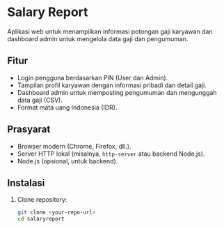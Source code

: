 # Salary Report

Aplikasi web untuk menampilkan informasi potongan gaji karyawan dan dashboard admin untuk mengelola data gaji dan pengumuman.

## Fitur
- Login pengguna berdasarkan PIN (User dan Admin).
- Tampilan profil karyawan dengan informasi pribadi dan detail gaji.
- Dashboard admin untuk memposting pengumuman dan mengunggah data gaji (CSV).
- Format mata uang Indonesia (IDR).

## Prasyarat
- Browser modern (Chrome, Firefox, dll.).
- Server HTTP lokal (misalnya, `http-server` atau backend Node.js).
- Node.js (opsional, untuk backend).

## Instalasi
1. Clone repository:
   ```bash
   git clone <your-repo-url>
   cd salaryreport
